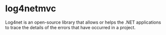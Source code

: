 # log4netmvc
Log4net is an open-source library that allows or helps the .NET applications to trace the details of the errors that have occurred in a project.
